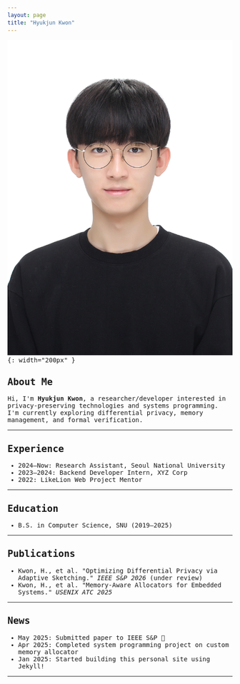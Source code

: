 ```yaml
---
layout: page
title: "Hyukjun Kwon"
---
```


<link href="https://fonts.googleapis.com/css2?family=Ubuntu+Mono&display=swap" rel="stylesheet">

<style>
body {
  font-family: 'Ubuntu Mono', monospace;
}
</style>

![profile](assets/Hyukjun_Kwon.jpg){: width="200px" }

## About Me

Hi, I'm **Hyukjun Kwon**, a researcher/developer interested in privacy-preserving technologies and systems programming.  
I'm currently exploring differential privacy, memory management, and formal verification.

---

## Experience

- 2024–Now: Research Assistant, Seoul National University
- 2023–2024: Backend Developer Intern, XYZ Corp
- 2022: LikeLion Web Project Mentor

---

## Education

- B.S. in Computer Science, SNU (2019–2025)

---

## Publications

- Kwon, H., et al. "Optimizing Differential Privacy via Adaptive Sketching." _IEEE S&P 2026_ (under review)
- Kwon, H., et al. "Memory-Aware Allocators for Embedded Systems." _USENIX ATC 2025_

---

## News

- May 2025: Submitted paper to IEEE S&P 🎉
- Apr 2025: Completed system programming project on custom memory allocator
- Jan 2025: Started building this personal site using Jekyll!

---
